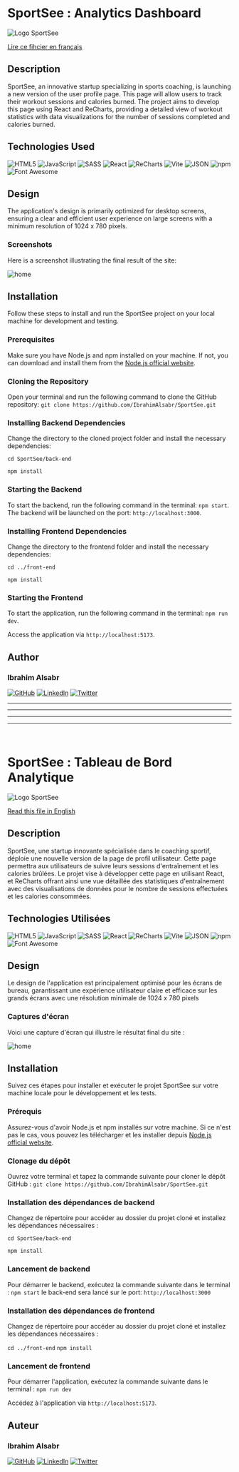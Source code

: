 # SportSee : Analytics Dashboard

![Logo SportSee](./front-end/public/logo.png)

[Lire ce fihcier en français](#sportsee--tableau-de-bord-analytique)

## Description

SportSee, an innovative startup specializing in sports coaching, is launching a new version of the user profile page. This page will allow users to track their workout sessions and calories burned. The project aims to develop this page using React and ReCharts, providing a detailed view of workout statistics with data visualizations for the number of sessions completed and calories burned.

## Technologies Used

![HTML5](https://img.shields.io/badge/HTML5-E34F26?style=for-the-badge&logo=html5&logoColor=white)
![JavaScript](https://img.shields.io/badge/JavaScript-F7DF1E?style=for-the-badge&logo=javascript&logoColor=black)
![SASS](https://img.shields.io/badge/SASS-CC6699?style=for-the-badge&logo=sass&logoColor=white)
![React](https://img.shields.io/badge/React-20232A?style=for-the-badge&logo=react&logoColor=61DAFB)
![ReCharts](https://img.shields.io/badge/ReCharts-FF6F61?style=for-the-badge&logo=recharts&logoColor=FFFFFF)
![Vite](https://img.shields.io/badge/Vite-646CFF?style=for-the-badge&logo=vite&logoColor=white)
![JSON](https://img.shields.io/badge/JSON-000000?style=for-the-badge&logo=json&logoColor=white)
![npm](https://img.shields.io/badge/npm-CB3837?style=for-the-badge&logo=npm&logoColor=white)
![Font Awesome](https://img.shields.io/badge/Font_Awesome-339AF0?style=for-the-badge&logo=font-awesome&logoColor=white)

## Design

The application's design is primarily optimized for desktop screens, ensuring a clear and efficient user experience on large screens with a minimum resolution of 1024 x 780 pixels.

### Screenshots

Here is a screenshot illustrating the final result of the site:

![home](./front-end/public/screenshot.png)

## Installation

Follow these steps to install and run the SportSee project on your local machine for development and testing.

### Prerequisites

Make sure you have Node.js and npm installed on your machine. If not, you can download and install them from the [Node.js official website](https://nodejs.org/).

### Cloning the Repository

Open your terminal and run the following command to clone the GitHub repository:
`git clone https://github.com/IbrahimAlsabr/SportSee.git`

### Installing Backend Dependencies

Change the directory to the cloned project folder and install the necessary dependencies:

`cd SportSee/back-end`

`npm install`

### Starting the Backend

To start the backend, run the following command in the terminal: `npm start`. The backend will be launched on the port: `http://localhost:3000`.

### Installing Frontend Dependencies

Change the directory to the frontend folder and install the necessary dependencies:

`cd ../front-end`

`npm install`

### Starting the Frontend

To start the application, run the following command in the terminal: `npm run dev`.

Access the application via `http://localhost:5173`.

## Author

### Ibrahim Alsabr

[![GitHub](https://img.shields.io/badge/GitHub-100000?style=for-the-badge&logo=github&logoColor=white)](https://github.com/IbrahimAlsabr) [![LinkedIn](https://img.shields.io/badge/LinkedIn-0077B5?style=for-the-badge&logo=linkedin&logoColor=white)](https://www.linkedin.com/in/ibrahim-alsabr-188939231/) [![Twitter](https://img.shields.io/badge/Twitter-1DA1F2?style=for-the-badge&logo=twitter&logoColor=white)](https://twitter.com/home?lang=fr)

---

---

---

---

<br>

# SportSee : Tableau de Bord Analytique

![Logo SportSee](./front-end/public/logo.png)

[Read this file in English](#sportsee--analytics-dashboard)

## Description

SportSee, une startup innovante spécialisée dans le coaching sportif, déploie une nouvelle version de la page de profil utilisateur. Cette page permettra aux utilisateurs de suivre leurs sessions d'entraînement et les calories brûlées. Le projet vise à développer cette page en utilisant React, et ReCharts offrant ainsi une vue détaillée des statistiques d'entraînement avec des visualisations de données pour le nombre de sessions effectuées et les calories consommées.

## Technologies Utilisées

![HTML5](https://img.shields.io/badge/HTML5-E34F26?style=for-the-badge&logo=html5&logoColor=white)
![JavaScript](https://img.shields.io/badge/JavaScript-F7DF1E?style=for-the-badge&logo=javascript&logoColor=black)
![SASS](https://img.shields.io/badge/SASS-CC6699?style=for-the-badge&logo=sass&logoColor=white)
![React](https://img.shields.io/badge/React-20232A?style=for-the-badge&logo=react&logoColor=61DAFB)
![ReCharts](https://img.shields.io/badge/ReCharts-FF6F61?style=for-the-badge&logo=recharts&logoColor=FFFFFF)
![Vite](https://img.shields.io/badge/Vite-646CFF?style=for-the-badge&logo=vite&logoColor=white)
![JSON](https://img.shields.io/badge/JSON-000000?style=for-the-badge&logo=json&logoColor=white)
![npm](https://img.shields.io/badge/npm-CB3837?style=for-the-badge&logo=npm&logoColor=white)
![Font Awesome](https://img.shields.io/badge/Font_Awesome-339AF0?style=for-the-badge&logo=font-awesome&logoColor=white)

## Design

Le design de l'application est principalement optimisé pour les écrans de bureau, garantissant une expérience utilisateur claire et efficace sur les grands écrans avec une résolution minimale de 1024 x 780 pixels

### Captures d'écran

Voici une capture d'écran qui illustre le résultat final du site :

![home](./front-end/public/screenshot.png)

## Installation

Suivez ces étapes pour installer et exécuter le projet SportSee sur votre machine locale pour le développement et les tests.

### Prérequis

Assurez-vous d'avoir Node.js et npm installés sur votre machine. Si ce n'est pas le cas, vous pouvez les télécharger et les installer depuis [Node.js official website](https://nodejs.org/).

### Clonage du dépôt

Ouvrez votre terminal et tapez la commande suivante pour cloner le dépôt GitHub :
`git clone https://github.com/IbrahimAlsabr/SportSee.git`

### Installation des dépendances de backend

Changez de répertoire pour accéder au dossier du projet cloné et installez les dépendances nécessaires :

`cd SportSee/back-end`

`npm install`

### Lancement de backend

Pour démarrer le backend, exécutez la commande suivante dans le terminal : `npm start` le back-end sera lancé sur le port: `http://localhost:3000`

### Installation des dépendances de frontend

Changez de répertoire pour accéder au dossier du projet cloné et installez les dépendances nécessaires :

`cd ../front-end`
`npm install`

### Lancement de frontend

Pour démarrer l'application, exécutez la commande suivante dans le terminal : `npm run dev`

Accédez à l'application via `http://localhost:5173`.

## Auteur

### Ibrahim Alsabr

[![GitHub](https://img.shields.io/badge/GitHub-100000?style=for-the-badge&logo=github&logoColor=white)](https://github.com/IbrahimAlsabr) [![LinkedIn](https://img.shields.io/badge/LinkedIn-0077B5?style=for-the-badge&logo=linkedin&logoColor=white)](https://www.linkedin.com/in/ibrahim-alsabr-188939231/) [![Twitter](https://img.shields.io/badge/Twitter-1DA1F2?style=for-the-badge&logo=twitter&logoColor=white)](https://twitter.com/home?lang=fr)
